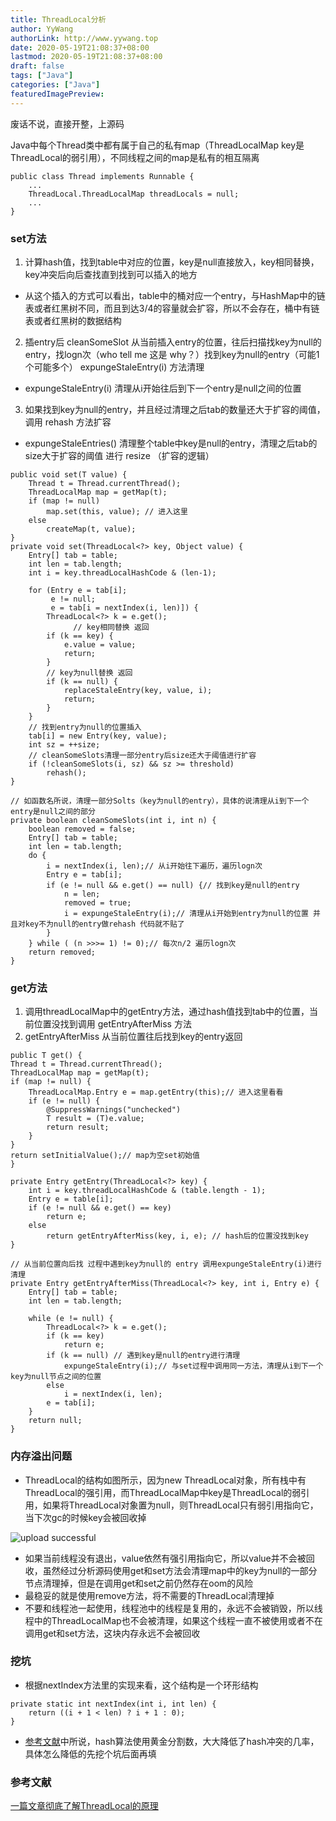 ```yaml
---
title: ThreadLocal分析
author: YyWang
authorLink: http://www.yywang.top
date: 2020-05-19T21:08:37+08:00
lastmod: 2020-05-19T21:08:37+08:00
draft: false
tags: ["Java"]
categories: ["Java"]
featuredImagePreview: 
---
```


废话不说，直接开整，上源码

Java中每个Thread类中都有属于自己的私有map（ThreadLocalMap key是ThreadLocal的弱引用），不同线程之间的map是私有的相互隔离

```
public class Thread implements Runnable {
    ...
    ThreadLocal.ThreadLocalMap threadLocals = null;
    ...
}
```

### set方法

1. 计算hash值，找到table中对应的位置，key是null直接放入，key相同替换，key冲突后向后查找直到找到可以插入的地方
  * 从这个插入的方式可以看出，table中的桶对应一个entry，与HashMap中的链表或者红黑树不同，而且到达3/4的容量就会扩容，所以不会存在，桶中有链表或者红黑树的数据结构
2. 插entry后 cleanSomeSlot  从当前插入entry的位置，往后扫描找key为null的entry，找logn次（who tell me 这是 why？）找到key为null的entry（可能1个可能多个） expungeStaleEntry(i) 方法清理
  * expungeStaleEntry(i) 清理从i开始往后到下一个entry是null之间的位置
3. 如果找到key为null的entry，并且经过清理之后tab的数量还大于扩容的阈值，调用 rehash 方法扩容
  * expungeStaleEntries() 清理整个table中key是null的entry，清理之后tab的size大于扩容的阈值 进行 resize （扩容的逻辑）

```
public void set(T value) {
    Thread t = Thread.currentThread();
    ThreadLocalMap map = getMap(t);
    if (map != null)
        map.set(this, value); // 进入这里
    else
        createMap(t, value);
}
private void set(ThreadLocal<?> key, Object value) {
    Entry[] tab = table;
    int len = tab.length;
    int i = key.threadLocalHashCode & (len-1);

    for (Entry e = tab[i];
         e != null;
         e = tab[i = nextIndex(i, len)]) {
        ThreadLocal<?> k = e.get();
			  // key相同替换 返回
        if (k == key) {
            e.value = value;
            return;
        }
        // key为null替换 返回
        if (k == null) {
            replaceStaleEntry(key, value, i);
            return;
        }
    }
    // 找到entry为null的位置插入
    tab[i] = new Entry(key, value);
    int sz = ++size;
    // cleanSomeSlots清理一部分entry后size还大于阈值进行扩容
    if (!cleanSomeSlots(i, sz) && sz >= threshold)
        rehash();
}
    
// 如函数名所说，清理一部分Solts（key为null的entry），具体的说清理从i到下一个entry是null之间的部分
private boolean cleanSomeSlots(int i, int n) {
    boolean removed = false;
    Entry[] tab = table;
    int len = tab.length;
    do {
        i = nextIndex(i, len);// 从i开始往下遍历，遍历logn次
        Entry e = tab[i];
        if (e != null && e.get() == null) {// 找到key是null的entry
            n = len;
            removed = true;
            i = expungeStaleEntry(i);// 清理从i开始到entry为null的位置 并且对key不为null的entry做rehash 代码就不贴了
        }
    } while ( (n >>>= 1) != 0);// 每次n/2 遍历logn次
    return removed;
}
```

### get方法
1. 调用threadLocalMap中的getEntry方法，通过hash值找到tab中的位置，当前位置没找到调用 getEntryAfterMiss 方法
2. getEntryAfterMiss 从当前位置往后找到key的entry返回

```
public T get() {
Thread t = Thread.currentThread();
ThreadLocalMap map = getMap(t);
if (map != null) {
    ThreadLocalMap.Entry e = map.getEntry(this);// 进入这里看看
    if (e != null) {
        @SuppressWarnings("unchecked")
        T result = (T)e.value;
        return result;
    }
}
return setInitialValue();// map为空set初始值
}
	
private Entry getEntry(ThreadLocal<?> key) {
    int i = key.threadLocalHashCode & (table.length - 1);
    Entry e = table[i];
    if (e != null && e.get() == key)
        return e;
    else
        return getEntryAfterMiss(key, i, e); // hash后的位置没找到key
}
  
// 从当前位置向后找 过程中遇到key为null的 entry 调用expungeStaleEntry(i)进行清理
private Entry getEntryAfterMiss(ThreadLocal<?> key, int i, Entry e) {
    Entry[] tab = table;
    int len = tab.length;

    while (e != null) {
        ThreadLocal<?> k = e.get();
        if (k == key)
            return e;
        if (k == null) // 遇到key是null的entry进行清理
            expungeStaleEntry(i);// 与set过程中调用同一方法，清理从i到下一个key为null节点之间的位置
        else
            i = nextIndex(i, len);
        e = tab[i];
    }
    return null;
}
```

### 内存溢出问题
* ThreadLocal的结构如图所示，因为new ThreadLocal对象，所有栈中有ThreadLocal的强引用，而ThreadLocalMap中key是ThreadLocal的弱引用，如果将ThreadLocal对象置为null，则ThreadLocal只有弱引用指向它，当下次gc的时候key会被回收掉

![upload successful](/images/ThreadLocal.png)

* 如果当前线程没有退出，value依然有强引用指向它，所以value并不会被回收，虽然经过分析源码使用get和set方法会清理map中的key为null的一部分节点清理掉，但是在调用get和set之前仍然存在oom的风险
* 最稳妥的就是使用remove方法，将不需要的ThreadLocal清理掉
* 不要和线程池一起使用，线程池中的线程是复用的，永远不会被销毁，所以线程中的ThreadLocalMap也不会被清理，如果这个线程一直不被使用或者不在调用get和set方法，这块内存永远不会被回收

### 挖坑
* 根据nextIndex方法里的实现来看，这个结构是一个环形结构

```
private static int nextIndex(int i, int len) {
    return ((i + 1 < len) ? i + 1 : 0);
}
```		
* [参考文献](https://mp.weixin.qq.com/s/vURwBPgVuv4yGT1PeEHxZQ)中所说，hash算法使用黄金分割数，大大降低了hash冲突的几率，具体怎么降低的先挖个坑后面再填

### 参考文献
[一篇文章彻底了解ThreadLocal的原理 ](https://mp.weixin.qq.com/s/vURwBPgVuv4yGT1PeEHxZQ)
